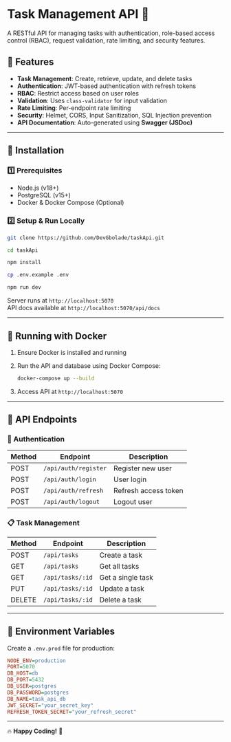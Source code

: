 # **Task Management API** 🚀

A RESTful API for managing tasks with authentication, role-based access control (RBAC), request validation, rate limiting, and security features.

## **📌 Features**

- **Task Management**: Create, retrieve, update, and delete tasks
- **Authentication**: JWT-based authentication with refresh tokens
- **RBAC**: Restrict access based on user roles
- **Validation**: Uses `class-validator` for input validation
- **Rate Limiting**: Per-endpoint rate limiting
- **Security**: Helmet, CORS, Input Sanitization, SQL Injection prevention
- **API Documentation**: Auto-generated using **Swagger (JSDoc)**

---

## **🚀 Installation**

### **1️⃣ Prerequisites**

- Node.js (v18+)
- PostgreSQL (v15+)
- Docker & Docker Compose (Optional)

### **2️⃣ Setup & Run Locally**

```bash
git clone https://github.com/DevGbolade/taskApi.git

cd taskApi

npm install

cp .env.example .env

npm run dev
```

Server runs at `http://localhost:5070`  
API docs available at `http://localhost:5070/api/docs`

---

## **🐳 Running with Docker**

1. Ensure Docker is installed and running
2. Run the API and database using Docker Compose:

   ```bash
   docker-compose up --build
   ```

3. Access API at `http://localhost:5070`

---

## **📌 API Endpoints**

### **🔑 Authentication**

| Method | Endpoint             | Description          |
| ------ | -------------------- | -------------------- |
| POST   | `/api/auth/register` | Register new user    |
| POST   | `/api/auth/login`    | User login           |
| POST   | `/api/auth/refresh`  | Refresh access token |
| POST   | `/api/auth/logout`   | Logout user          |

### **📋 Task Management**

| Method | Endpoint         | Description       |
| ------ | ---------------- | ----------------- |
| POST   | `/api/tasks`     | Create a task     |
| GET    | `/api/tasks`     | Get all tasks     |
| GET    | `/api/tasks/:id` | Get a single task |
| PUT    | `/api/tasks/:id` | Update a task     |
| DELETE | `/api/tasks/:id` | Delete a task     |

---

## **📜 Environment Variables**

Create a `.env.prod` file for production:

```ini
NODE_ENV=production
PORT=5070
DB_HOST=db
DB_PORT=5432
DB_USER=postgres
DB_PASSWORD=postgres
DB_NAME=task_api_db
JWT_SECRET="your_secret_key"
REFRESH_TOKEN_SECRET="your_refresh_secret"
```

---

🔥 **Happy Coding!** 🚀
